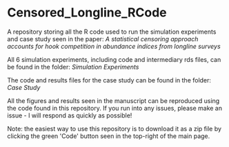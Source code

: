 # Censored_Longline_RCode
A repository storing all the R code used to run the simulation experiments and case study seen in the paper: *A statistical censoring approach accounts for hook competition in abundance indices from longline surveys*

All 6 simulation experiments, including code and intermediary rds files, can be found in the folder: *Simulation Experiments*

The code and results files for the case study can be found in the folder: *Case Study*

All the figures and results seen in the manuscript can be reproduced using the code found in this repository. If you run into any issues, please make an issue - I will respond as quickly as possible!

Note: the easiest way to use this repository is to download it as a zip file by clicking the green 'Code' button seen in the top-right of the main page.
